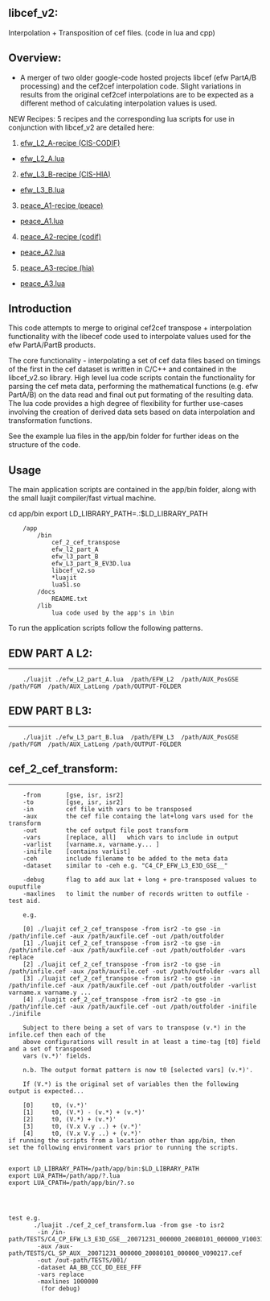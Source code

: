 ## libcef_v2:
Interpolation + Transposition of cef files. (code in lua and cpp)

## Overview:
- A merger of two older google-code hosted projects libcef (efw PartA/B processing) and the cef2cef interpolation code. Slight variations in results from the original cef2cef interpolations are to be expected as a different method of calculating interpolation values is used. 
 
NEW Recipes:
5 recipes and the corresponding lua scripts for use in conjunction with libcef_v2 are detailed here:

1. [efw_L2_A-recipe (CIS-CODIF)](https://github.com/caa-dev-apps/libcef_v2/blob/v1.0.0/app/recipes/efw_L2_A-recipe.md)

  - [efw_L2_A.lua](https://github.com/caa-dev-apps/libcef_v2/blob/v1.0.0/app/bin/efw_L2_A.lua)
    
2. [efw_L3_B-recipe (CIS-HIA)](https://github.com/caa-dev-apps/libcef_v2/blob/v1.0.0/app/recipes/efw_L3_B-recipe.md)

  - [efw_L3_B.lua](https://github.com/caa-dev-apps/libcef_v2/blob/v1.0.0/app/bin/efw_L3_B.lua)
    
3. [peace_A1-recipe (peace)](https://github.com/caa-dev-apps/libcef_v2/blob/v1.0.0/app/recipes/peace_A1-recipe.md)

  - [peace_A1.lua](https://github.com/caa-dev-apps/libcef_v2/blob/v1.0.0/app/bin/peace_A1.lua)
    
4. [peace_A2-recipe (codif)](https://github.com/caa-dev-apps/libcef_v2/blob/v1.0.0/app/recipes/peace_A2-recipe.md)

  - [peace_A2.lua](https://github.com/caa-dev-apps/libcef_v2/blob/v1.0.0/app/bin/peace_A2.lua)
    
5. [peace_A3-recipe (hia)](https://github.com/caa-dev-apps/libcef_v2/blob/v1.0.0/app/recipes/peace_A3-recipe.md)

  - [peace_A3.lua](https://github.com/caa-dev-apps/libcef_v2/blob/v1.0.0/app/bin/peace_A3.lua)



## Introduction
This code attempts to merge to original cef2cef transpose + interpolation functionality with the libecef code used to interpolate values used for the efw PartA/PartB products.

The core functionality - interpolating a set of cef data files based on timings of the first in the cef dataset is written in C/C++ and contained in the libcef_v2.so library. High level lua code scripts contain the functionality for parsing the cef meta data, performing the mathematical functions (e.g. efw PartA/B) on the data read and final out put formating of the resulting data. The lua code provides a high degree of flexibility for further use-cases involving the creation of derived data sets based on data interpolation and transformation functions.

See the example lua files in the app/bin folder for further ideas on the structure of the code.

## Usage
The main application scripts are contained in the app/bin folder, along with the small luajit compiler/fast virtual machine.

   cd app/bin
   export LD_LIBRARY_PATH=.:$LD_LIBRARY_PATH


        /app
            /bin
                cef_2_cef_transpose
                efw_l2_part_A
                efw_l3_part_B
                efw_L3_part_B_EV3D.lua
                libcef_v2.so
                *luajit
                lua51.so
            /docs
                README.txt
            /lib
                lua code used by the app's in \bin
To run the application scripts follow the following patterns.

## EDW PART A L2:
--------------
        ./luajit ./efw_L2_part_A.lua  /path/EFW_L2  /path/AUX_PosGSE  /path/FGM  /path/AUX_LatLong /path/OUTPUT-FOLDER
## EDW PART B L3:
--------------
        ./luajit ./efw_L3_part_B.lua  /path/EFW_L3  /path/AUX_PosGSE  /path/FGM  /path/AUX_LatLong /path/OUTPUT-FOLDER
        
## cef_2_cef_transform:
--------------------

        -from       [gse, isr, isr2]
        -to         [gse, isr, isr2]
        -in         cef file with vars to be transposed
        -aux        the cef file containg the lat+long vars used for the transform
        -out        the cef output file post transform
        -vars       [replace, all]   which vars to include in output
        -varlist    [varname.x, varname.y... ]
        -inifile    [contains varlist]
        -ceh        include filename to be added to the meta data
        -dataset    similar to -ceh e.g. "C4_CP_EFW_L3_E3D_GSE__"

        -debug      flag to add aux lat + long + pre-transposed values to ouputfile
        -maxlines   to limit the number of records written to outfile - test aid.
 
        e.g.

        [0] ./luajit cef_2_cef_transpose -from isr2 -to gse -in /path/infile.cef -aux /path/auxfile.cef -out /path/outfolder 
        [1] ./luajit cef_2_cef_transpose -from isr2 -to gse -in /path/infile.cef -aux /path/auxfile.cef -out /path/outfolder -vars replace
        [2] ./luajit cef_2_cef_transpose -from isr2 -to gse -in /path/infile.cef -aux /path/auxfile.cef -out /path/outfolder -vars all
        [3] ./luajit cef_2_cef_transpose -from isr2 -to gse -in /path/infile.cef -aux /path/auxfile.cef -out /path/outfolder -varlist varname.x varname.y ...
        [4] ./luajit cef_2_cef_transpose -from isr2 -to gse -in /path/infile.cef -aux /path/auxfile.cef -out /path/outfolder -inifile ./inifile

        Subject to there being a set of vars to transpose (v.*) in the infile.cef then each of the 
        above configurations will result in at least a time-tag [t0] field and a set of transposed
        vars (v.*)' fields.
      
        n.b. The output format pattern is now t0 [selected vars] (v.*)'.

        If (V.*) is the original set of variables then the following output is expected...

        [0]     t0, (v.*)'
        [1]     t0, (V.*) - (v.*) + (v.*)'
        [2]     t0, (V.*) + (v.*)'
        [3]     t0, (V.x V.y ..) + (v.*)'
        [4]     t0, (V.x V.y ..) + (v.*)'
    if running the scripts from a location other than app/bin, then 
    set the following environment vars prior to running the scripts.


    export LD_LIBRARY_PATH=/path/app/bin:$LD_LIBRARY_PATH
    export LUA_PATH=/path/app/?.lua
    export LUA_CPATH=/path/app/bin/?.so




    test e.g.
           ./luajit ./cef_2_cef_transform.lua -from gse -to isr2 
            -in /in-path/TESTS/C4_CP_EFW_L3_E3D_GSE__20071231_000000_20080101_000000_V100315.cef 
            -aux /aux-path/TESTS/CL_SP_AUX__20071231_000000_20080101_000000_V090217.cef 
            -out /out-path/TESTS/001/ 
            -dataset AA_BB_CCC_DD_EEE_FFF 
            -vars replace 
            -maxlines 1000000
             (for debug)    